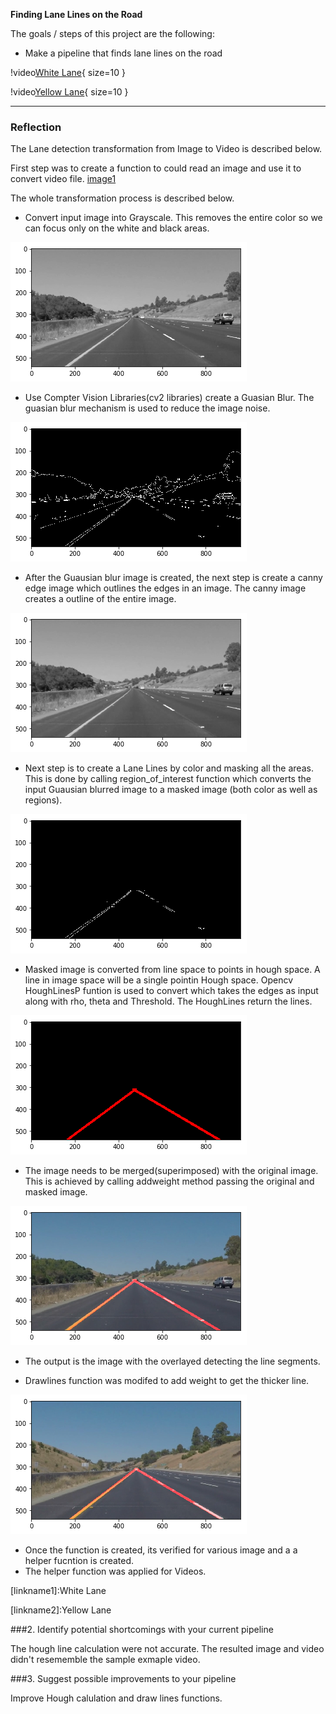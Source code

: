 **Finding Lane Lines on the Road**

The goals / steps of this project are the following:
* Make a pipeline that finds lane lines on the road

[//]: # (Image References)

[image1]: ./test_images/solidYellowCurve.jpg "solidYellowCurve"
[image2]: ./test_images/grayscale.png "Grayscale"
[image3]: ./test_images/gaussianblur.png "GaussianBlur"
[image4]: ./test_images/canny.png "Canny"
[image5]: ./test_images/masked.png "Masked"
[image6]: ./test_images/hough_lines.png "Houghlines"
[image7]: ./test_images/weighted_image.png "WeightedImage"
[image8]: ./test_images/processed_image.png "Processed Image"

!video[White Lane]( ./white.mp4 ){ size=10 }

!video[Yellow Lane]( ./yellow.mp4 ){ size=10 }

---

### Reflection

The Lane detection transformation from Image to Video is described below.

First step was to create a function to could read an image and use it to convert video file. 
[image1]

The whole transformation process is described below.


* Convert input image into Grayscale. This removes the entire color so we can focus only on the white and black areas.

![alt text][image2]

* Use Compter Vision Libraries(cv2 libraries) create a Guasian Blur. The guasian blur mechanism is used to reduce the image noise.

![alt text][image4]

* After the Guausian blur image is created, the next step is create a canny edge image which outlines the edges in an image. The canny image creates a outline of the entire image.

![alt text][image3]

* Next step is to create a Lane Lines by color and masking all the areas. This is done by calling region_of_interest function which converts the input Guausian blurred image to a masked image (both color as well as regions).

![alt text][image5]

* Masked image is converted from line space to points in hough space. A line in image space will be a single pointin Hough space. Opencv HoughLinesP funtion is used to convert which takes the edges as input along with rho, theta and Threshold. The HoughLines return the lines. 

![alt text][image6]

* The image needs to be merged(superimposed) with the original image. This is achieved by calling addweight method passing the original and masked image.

![alt text][image7]

* The output is the image with the overlayed detecting the line segments.

* Drawlines function was modifed to add weight to get the thicker line.

![alt text][image8]

* Once the function is created, its verified for various image and a a helper fucntion is created.
* The helper function was applied for Videos.

[linkname1]:White Lane

[linkname2]:Yellow Lane


###2. Identify potential shortcomings with your current pipeline

The hough line calculation were not accurate. The resulted image and video didn't resememble the sample exmaple video. 

###3. Suggest possible improvements to your pipeline

Improve Hough calulation and draw lines functions.
